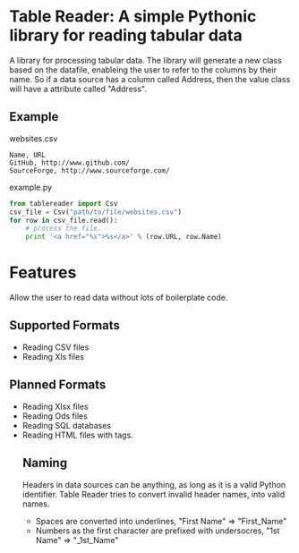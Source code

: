 Table Reader: A simple Pythonic library for reading tabular data
================================================================
A library for processing tabular data.
The library will generate a new class based on the datafile, enableing the user to refer to the columns by their name. So if a data source has a column called Address, then the value class will have a attribute called "Address".

Example
--------------------
websites.csv

```
Name, URL
GitHub, http://www.github.com/
SourceForge, http://www.sourceforge.com/
```

example.py

```python
from tablereader import Csv
csv_file = Csv("path/to/file/websites.csv")
for row in csv_file.read():
    # process the file.
    print '<a href="%s">%s</a>' % (row.URL, row.Name)
```

Features
========
Allow the user to read data without lots of boilerplate code.


Supported Formats
-----------------
* Reading CSV files
* Reading Xls files

Planned Formats
---------------
* Reading Xlsx files
* Reading Ods files
* Reading SQL databases
* Reading HTML files with <table> tags.



Naming
------
Headers in data sources can be anything, as long as it is a valid Python identifier.
Table Reader tries to convert invalid header names, into valid names.

* Spaces are converted into underlines, "First Name" => "First_Name"
* Numbers as the first character are prefixed with undersocres, "1st Name" => "_1st_Name"

